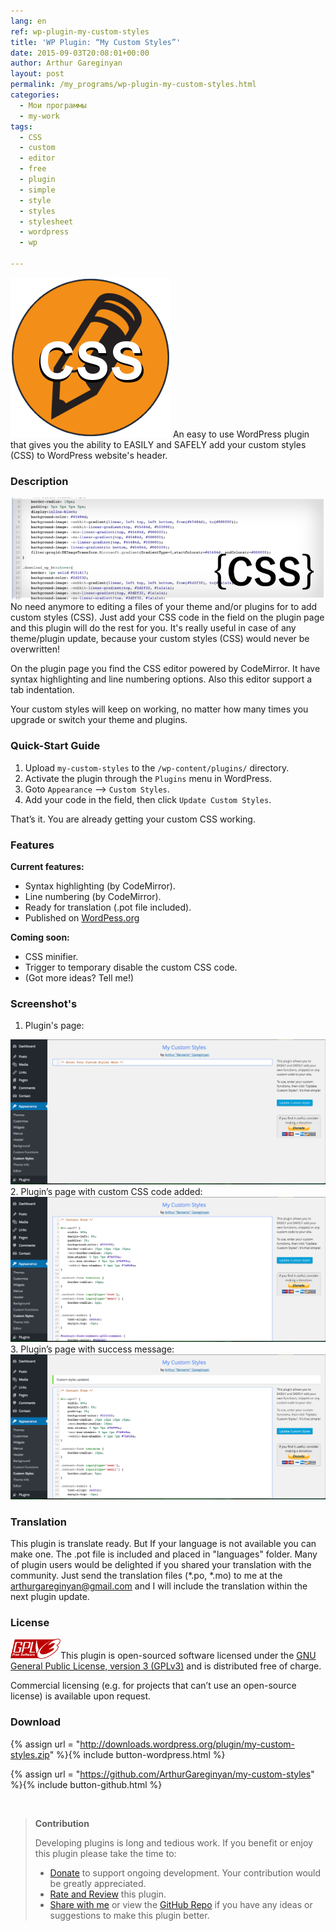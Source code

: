 ```yaml
---
lang: en
ref: wp-plugin-my-custom-styles
title: 'WP Plugin: “My Custom Styles”'
date: 2015-09-03T20:08:01+00:00
author: Arthur Gareginyan
layout: post
permalink: /my_programs/wp-plugin-my-custom-styles.html
categories:
  - Мои программы
  - my-work
tags:
  - CSS
  - custom
  - editor
  - free
  - plugin
  - simple
  - style
  - styles
  - stylesheet
  - wordpress
  - wp

---
```


![thumb](/images/icon-256x256.png)
An easy to use WordPress plugin that gives you the ability to EASILY and SAFELY add your custom styles (CSS) to WordPress website's header.


### Description

<img src="/images/banner-772x250.png" alt="WP Plugin &quot;My Custom Styles&quot;" />
No need anymore to editing a files of your theme and/or plugins for to add custom styles (CSS). Just add your CSS code in the field on the plugin page and this plugin will do the rest for you. It's really useful in case of any theme/plugin update, because your custom styles (CSS) would never be overwritten!

On the plugin page you find the CSS editor powered by CodeMirror. It have syntax highlighting and line numbering options. Also this editor support a tab indentation.

Your custom styles will keep on working, no matter how many times you upgrade or switch your theme and plugins.


### Quick-Start Guide

1. Upload `my-custom-styles` to the `/wp-content/plugins/` directory.
2. Activate the plugin through the `Plugins` menu in WordPress.
3. Goto `Appearance` --> `Custom Styles`.
4. Add your code in the field, then click `Update Custom Styles`.

That’s it. You are already getting your custom CSS working.


### Features

**Current features:**

* Syntax highlighting (by CodeMirror).
* Line numbering (by CodeMirror).
* Ready for translation (.pot file included).
* Published on [WordPess.org](http://wordpess.org/)

**Coming soon:**

* CSS minifier.
* Trigger to temporary disable the custom CSS code.
* (Got more ideas? Tell me!)


### Screenshot's

1. Plugin's page:
<img src="/images/screenshot-12.png" alt="WP plugin &quot;My Custom Styles&quot; by Arthur Gareginyan" />
2. Plugin’s page with custom CSS code added:
<img src="/images/screenshot-21.png" alt="WP plugin &quot;My Custom Styles&quot; by Arthur Gareginyan" />
3. Plugin’s page with success message:
<img src="/images/screenshot-31.png" alt="WP plugin &quot;My Custom Styles&quot; by Arthur Gareginyan"  />


### Translation

This plugin is translate ready. But If your language is not available you can make one. The .pot file is included and placed in "languages" folder. Many of plugin users would be delighted if you shared your translation with the community. Just send the translation files (*.po, *.mo) to me at the arthurgareginyan@gmail.com and I will include the translation within the next plugin update.


### License
<img src="/images/gplv3-127x51.png" alt="gplv3" width="80" class="alignleft" />This plugin is open-sourced software licensed under the <a href="http://www.gnu.org/licenses/gpl-3.0.html" title="GPLv3" target="_blank">GNU General Public License, version 3 (GPLv3)</a> and is distributed free of charge.

Commercial licensing (e.g. for projects that can’t use an open-source license) is available upon request.


### Download

{% assign url = "http://downloads.wordpress.org/plugin/my-custom-styles.zip" %}{% include button-wordpress.html %}

{% assign url = "https://github.com/ArthurGareginyan/my-custom-styles" %}{% include button-github.html %}


<br>

>**Contribution**
>
>Developing plugins is long and tedious work. If you benefit or enjoy this plugin please take the time to:
>
>* [Donate](http://www.arthurgareginyan.com/donate.html) to support ongoing development. Your contribution would be greatly appreciated.
>* [Rate and Review](https://wordpress.org/support/view/plugin-reviews/my-custom-styles?rate=5#postform) this plugin.
>* [Share with me](mailto:arthurgareginyan@gmail.com) or view the [GitHub Repo](https://github.com/ArthurGareginyan/my-custom-styles) if you have any ideas or suggestions to make this plugin better.
